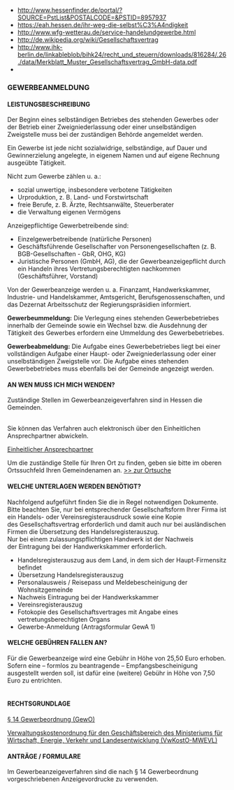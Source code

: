 * http://www.hessenfinder.de/portal/?SOURCE=PstList&POSTALCODE=&PSTID=8957937
* https://eah.hessen.de/ihr-weg-die-selbst%C3%A4ndigkeit
* http://www.wfg-wetterau.de/service-handelundgewerbe.html
* http://de.wikipedia.org/wiki/Gesellschaftsvertrag
 * http://www.ihk-berlin.de/linkableblob/bihk24/recht_und_steuern/downloads/816284/.26./data/Merkblatt_Muster_Gesellschaftsvertrag_GmbH-data.pdf
* 
### GEWERBEANMELDUNG

#### LEISTUNGSBESCHREIBUNG

Der Beginn eines selbständigen Betriebes des stehenden Gewerbes oder der Betrieb einer Zweigniederlassung oder einer unselbständigen Zweigstelle muss bei der zuständigen Behörde angemeldet werden.

Ein Gewerbe ist jede nicht sozialwidrige, selbständige, auf Dauer und Gewinnerzielung angelegte, in eigenem Namen und auf eigene Rechnung ausgeübte Tätigkeit.  
  
Nicht zum Gewerbe zählen u. a.:

- sozial unwertige, insbesondere verbotene Tätigkeiten
- Urproduktion, z. B. Land- und Forstwirtschaft
- freie Berufe, z. B. Ärzte, Rechtsanwälte, Steuerberater
- die Verwaltung eigenen Vermögens

Anzeigepflichtige Gewerbetreibende sind:

- Einzelgewerbetreibende (natürliche Personen)
- Geschäftsführende Gesellschafter von Personengesellschaften (z. B. BGB-Gesellschaften - GbR, OHG, KG)
- Juristische Personen (GmbH, AG), die der Gewerbeanzeigepflicht durch ein Handeln ihres Vertretungsberechtigten nachkommen (Geschäftsführer, Vorstand)

Von der Gewerbeanzeige werden u. a. Finanzamt, Handwerkskammer, Industrie- und Handelskammer, Amtsgericht, Berufsgenossenschaften, und das Dezernat Arbeitsschutz der Regierungspräsidien informiert.

  
**Gewerbeummeldung:** Die Verlegung eines stehenden Gewerbebetriebes innerhalb der Gemeinde sowie ein Wechsel bzw. die Ausdehnung der Tätigkeit des Gewerbes erfordern eine Ummeldung des Gewerbebetriebes.

  
**Gewerbeabmeldung:** Die Aufgabe eines Gewerbebetriebes liegt bei einer vollständigen Aufgabe einer Haupt- oder Zweigniederlassung oder einer unselbständigen Zweigstelle vor. Die Aufgabe eines stehenden Gewerbebetriebes muss ebenfalls bei der Gemeinde angezeigt werden.

#### AN WEN MUSS ICH MICH WENDEN?

Zuständige Stellen im Gewerbeanzeigeverfahren sind in Hessen die Gemeinden.  
 

Sie können das Verfahren auch elektronisch über den Einheitlichen Ansprechpartner abwickeln.

[Einheitlicher Ansprechpartner](http://www.eah.hessen.de/irj/EAH_Internet)

Um die zuständige Stelle für Ihren Ort zu finden, geben sie bitte im oberen Ortssuchfeld Ihren Gemeindenamen an. [&gt;&gt; zur Ortsuche]()

#### WELCHE UNTERLAGEN WERDEN BENÖTIGT?

Nachfolgend aufgeführt finden Sie die in Regel notwendigen Dokumente. Bitte beachten Sie, nur bei entsprechender Gesellschaftsform Ihrer Firma ist ein Handels- oder Vereinsregisterausdruck sowie eine Kopie des Gesellschaftsvertrag erforderlich und damit auch nur bei ausländischen Firmen die Übersetzung des Handelsregisterauszug.  
Nur bei einem zulassungspflichtigen Handwerk ist der Nachweis der Eintragung bei der Handwerkskammer erforderlich.

  

- Handelsregisterauszug aus dem Land, in dem sich der Haupt-Firmensitz befindet
- Übersetzung Handelsregisterauszug
- Personalausweis / Reisepass und Meldebescheinigung der Wohnsitzgemeinde
- Nachweis Eintragung bei der Handwerkskammer
- Vereinsregisterauszug
- Fotokopie des Gesellschaftsvertrages mit Angabe eines vertretungsberechtigten Organs
- Gewerbe-Anmeldung (Antragsformular GewA 1)

#### WELCHE GEBÜHREN FALLEN AN?

Für die Gewerbeanzeige wird eine Gebühr in Höhe von 25,50 Euro erhoben.  
Sofern eine – formlos zu beantragende – Empfangsbescheinigung ausgestellt werden soll, ist dafür eine (weitere) Gebühr in Höhe von 7,50 Euro zu entrichten.  
 

#### RECHTSGRUNDLAGE

[§ 14 Gewerbeordnung (GewO)](http://www.gesetze-im-internet.de/gewo/__14.html)

[Verwaltungskostenordnung für den Geschäftsbereich des Ministeriums für Wirtschaft, Energie, Verkehr und Landesentwicklung (VwKostO-MWEVL)](http://www.rv.hessenrecht.hessen.de/jportal/portal/t/4m4/page/bshesprod.psml;jsessionid=EEDD99122FFEF6B642EF2D6130F7247C.jp75?pid=Dokumentanzeige&showdoccase=1&js_peid=Trefferliste&documentnumber=8&numberofresults=90&fromdoctodoc=yes&doc.id=jlr-MWVLVwKostOHE2013rahmen&doc.part=X&doc.price=0.0&doc.hl=1#jlr-MWVLVwKostOHE2013V3Anlage-2%20jlr-MWVLVwKostOHE2013V2Anlage-2)  

#### ANTRÄGE / FORMULARE

Im Gewerbeanzeigeverfahren sind die nach § 14 Gewerbeordnung vorgeschriebenen Anzeigevordrucke zu verwenden.

